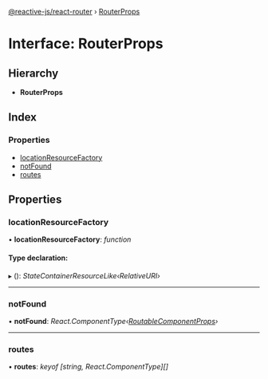 [@reactive-js/react-router](../README.md) › [RouterProps](routerprops.md)

# Interface: RouterProps

## Hierarchy

* **RouterProps**

## Index

### Properties

* [locationResourceFactory](routerprops.md#locationresourcefactory)
* [notFound](routerprops.md#notfound)
* [routes](routerprops.md#routes)

## Properties

###  locationResourceFactory

• **locationResourceFactory**: *function*

#### Type declaration:

▸ (): *StateContainerResourceLike‹RelativeURI›*

___

###  notFound

• **notFound**: *React.ComponentType‹[RoutableComponentProps](routablecomponentprops.md)›*

___

###  routes

• **routes**: *keyof [string, React.ComponentType<RoutableComponentProps>][]*
